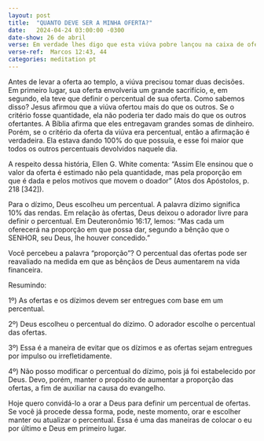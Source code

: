 ```yaml
---
layout: post
title:  "QUANTO DEVE SER A MINHA OFERTA?"
date:   2024-04-24 03:00:00 -0300
date-show: 26 de abril
verse: Em verdade lhes digo que esta viúva pobre lançou na caixa de ofertas mais do que todos os ofertantes. Porque todos eles deram daquilo que lhes sobrava; ela, porém, da sua pobreza deu tudo o que possuía, todo o seu sustento.
verse-ref:  Marcos 12:43, 44
categories: meditation pt
---
```


Antes de levar a oferta ao templo, a viúva precisou tomar duas decisões. Em primeiro lugar, sua oferta envolveria um grande sacrifício, e, em segundo, ela teve que definir o percentual de sua oferta. Como sabemos disso? Jesus afirmou que a viúva ofertou mais do que os outros. Se o critério fosse quantidade, ela não poderia ter dado mais do que os outros ofertantes. A Bíblia afirma que eles entregavam grandes somas de dinheiro. Porém, se o critério da oferta da viúva era percentual, então a afirmação é verdadeira. Ela estava dando 100% do que possuía, e esse foi maior que todos os outros percentuais devolvidos naquele dia.

A respeito dessa história, Ellen G. White comenta: “Assim Ele ensinou que o valor da oferta é estimado não pela quantidade, mas pela proporção em que é dada e pelos motivos que movem o doador” (Atos dos Apóstolos, p. 218 [342]).

Para o dízimo, Deus escolheu um percentual. A palavra dízimo significa 10% das rendas. Em relação às ofertas, Deus deixou o adorador livre para definir o percentual. Em Deuteronômio 16:17, lemos: “Mas cada um oferecerá na proporção em que possa dar, segundo a bênção que o SENHOR, seu Deus, lhe houver concedido.”

Você percebeu a palavra “proporção”? O percentual das ofertas pode ser reavaliado na medida em que as bênçãos de Deus aumentarem na vida financeira.

Resumindo:

1º) As ofertas e os dízimos devem ser entregues com base em um percentual.

2º) Deus escolheu o percentual do dízimo. O adorador escolhe o percentual das ofertas.

3º) Essa é a maneira de evitar que os dízimos e as ofertas sejam entregues por impulso ou irrefletidamente.

4º) Não posso modificar o percentual do dízimo, pois já foi estabelecido por Deus. Devo, porém, manter o propósito de aumentar a proporção das ofertas, a fim de auxiliar na causa do evangelho.

Hoje quero convidá-lo a orar a Deus para definir um percentual de ofertas. Se você já procede dessa forma, pode, neste momento, orar e escolher manter ou atualizar o percentual. Essa é uma das maneiras de colocar o eu por último e Deus em primeiro lugar.
